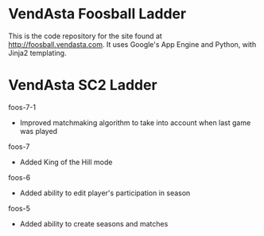 # VendAsta Foosball Ladder

This is the code repository for the site found at http://foosball.vendasta.com.
It uses Google's App Engine and Python, with Jinja2 templating.

# VendAsta SC2 Ladder
foos-7-1
- Improved matchmaking algorithm to take into account when last game was played

foos-7
- Added King of the Hill mode

foos-6
- Added ability to edit player's participation in season

foos-5
- Added ability to create seasons and matches